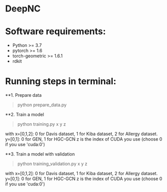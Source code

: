# DeepNC

# Software requirements:
- Python >= 3.7
- pytorch >= 1.6
- torch-geometric >= 1.6.1
- rdkit

# Running steps in terminal:
**1. Prepare data

> python prepare_data.py

**2. Train a model

> python training.py x y z

with x=[0,1,2]: 0 for Davis dataset, 1 for Kiba dataset, 2 for Allergy dataset.
     y=[0,1]: 0 for GEN, 1 for HGC-GCN
     z is the index of CUDA you use (choose 0 if you use 'cuda:0')

**3. Train a model with validation

> python training_validation.py x y z

with x=[0,1,2]: 0 for Davis dataset, 1 for Kiba dataset, 2 for Allergy dataset.
     y=[0,1]: 0 for GEN, 1 for HGC-GCN
     z is the index of CUDA you use (choose 0 if you use 'cuda:0')
